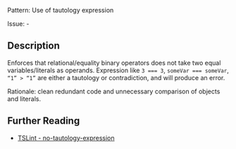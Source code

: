 Pattern: Use of tautology expression

Issue: -

## Description

Enforces that relational/equality binary operators does not take two equal variables/literals as operands. Expression like `3 === 3`, `someVar === someVar`, `“1” > “1”` are either a tautology or contradiction, and will produce an error.  
  
Rationale: clean redundant code and unnecessary comparison of objects and literals.

## Further Reading

* [TSLint - no-tautology-expression](https://palantir.github.io/tslint/rules/no-tautology-expression)